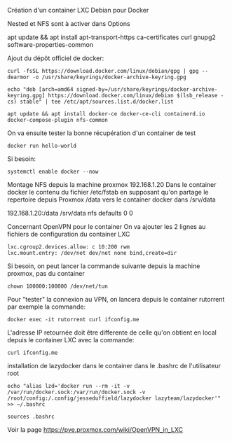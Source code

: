 Création d'un container LXC Debian pour Docker

Nested et NFS sont à activer dans Options

apt update && apt install apt-transport-https ca-certificates curl gnupg2 software-properties-common

Ajout du dépôt officiel de docker:

```
curl -fsSL https://download.docker.com/linux/debian/gpg | gpg --dearmor -o /usr/share/keyrings/docker-archive-keyring.gpg
```
```
echo "deb [arch=amd64 signed-by=/usr/share/keyrings/docker-archive-keyring.gpg] https://download.docker.com/linux/debian $(lsb_release -cs) stable" | tee /etc/apt/sources.list.d/docker.list
```
```
apt update && apt install docker-ce docker-ce-cli containerd.io docker-compose-plugin nfs-common
```
On va ensuite tester la bonne récupération d'un container de test
```
docker run hello-world
```
Si besoin:
```
systemctl enable docker --now
```
Montage NFS depuis la machine proxmox 192.168.1.20
Dans le container docker
le contenu du fichier /etc/fstab en supposant qu'on partage le repertoire depuis Proxmox /data vers le container docker dans /srv/data

192.168.1.20:/data      /srv/data       nfs     defaults        0 0

Concernant OpenVPN pour le container
On va ajouter les 2 lignes au fichiers de configuration du container LXC
```
lxc.cgroup2.devices.allow: c 10:200 rwm
lxc.mount.entry: /dev/net dev/net none bind,create=dir
```

Si besoin, on peut lancer la commande suivante depuis la machine proxmox, pas du container
```
chown 100000:100000 /dev/net/tun
```
Pour "tester" la connexion au VPN, on lancera depuis le container rutorrent par exemple la commande:

```
docker exec -it rutorrent curl ifconfig.me
```
L'adresse IP retournée doit être differente de celle qu'on obtient en local depuis le container LXC
avec la commande:

```
curl ifconfig.me
```

installation de lazydocker dans le container
dans le .bashrc de l'utilisateur root

```
echo "alias lzd='docker run --rm -it -v /var/run/docker.sock:/var/run/docker.sock -v /root/config:/.config/jesseduffield/lazydocker lazyteam/lazydocker'" >> ~/.bashrc
```

```
sources .bashrc
```
Voir la page https://pve.proxmox.com/wiki/OpenVPN_in_LXC

